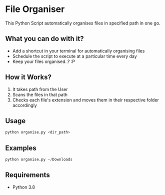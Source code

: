 # File Organiser

This Python Script automatically organises files in specified path
in one go.

## What you can do with it?

- Add a shortcut in your terminal for automatically organising files
- Schedule the script to execute at a particular time every day
- Keep your files organised..? :P

## How it Works?

1. It takes path from the User
2. Scans the files in that path
3. Checks each file's extension and moves them in their respective folder accordingly

## Usage

```python
python organise.py <dir_path>
```

## Examples

```python
python organise.py ~/Downloads
```

## Requirements

- Python 3.8
